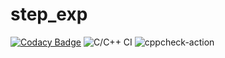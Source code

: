 # step_exp

[![Codacy Badge](https://api.codacy.com/project/badge/Grade/e7f0bdf8ace3448086c22e7161442dca)](https://app.codacy.com/manual/stepin104680/step_exp?utm_source=github.com&utm_medium=referral&utm_content=stepin104680/step_exp&utm_campaign=Badge_Grade_Dashboard)
![C/C++ CI](https://github.com/stepin104680/step_exp/workflows/C/C++%20CI/badge.svg)
![cppcheck-action](https://github.com/stepin104680/step_exp/workflows/cppcheck-action/badge.svg)

